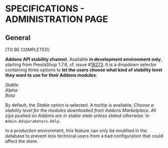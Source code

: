 # **SPECIFICATIONS - ADMINISTRATION PAGE**


## General

[TO BE COMPLETED] 

**Addons API stability channel.** Available **in development environment only**, starting from PrestaShop 1.7.8, cf. issue #[18273](https://github.com/PrestaShop/PrestaShop/issues/18273). It is a dropdown selector containing three options to **let the users choose what kind of stability level they want to use for their Addons modules**:

_Stable_<br>
_Alpha_<br>
_Beta_

By default, the _Stable_ option is selected. A tooltip is available, _Choose a stability level for the modules downloaded from Addons Marketplace. All zips pushed on Addons are in stable state unless stated otherwise._ in `Admin.Advparameters.Help`.

In a production environment, this feature can only be modified in the database to prevent less technical users from a bad configuration that could affect the store.
